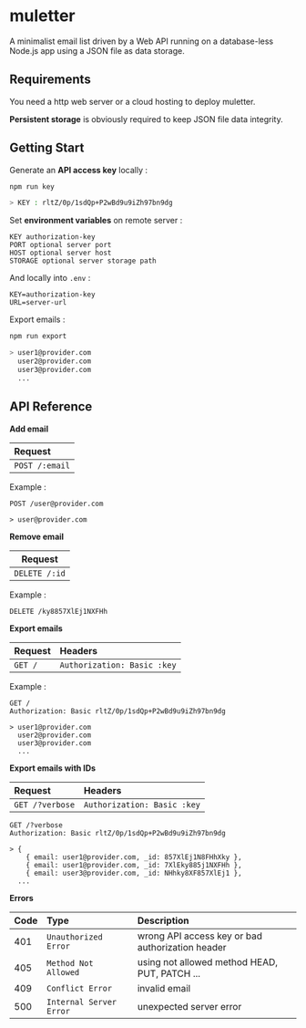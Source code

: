 # muletter

A minimalist email list driven by a Web API running on a database-less Node.js app using a JSON file as data storage.

## Requirements

You need a http web server or a cloud hosting to deploy muletter.

**Persistent storage** is obviously required to keep JSON file data integrity.


## Getting Start

Generate an **API access key** locally :
```bash
npm run key

> KEY : rltZ/0p/1sdQp+P2wBd9u9iZh97bn9dg
```

Set **environment variables** on remote server :
```
KEY authorization-key
PORT optional server port
HOST optional server host
STORAGE optional server storage path
```

And locally into `.env` :
```
KEY=authorization-key
URL=server-url
```

Export emails :
```bash
npm run export

> user1@provider.com
  user2@provider.com
  user3@provider.com
  ...
```

## API Reference

**Add email**

|Request|
|:------|
|`POST /:email`

Example :
```http
POST /user@provider.com

> user@provider.com
```

**Remove email**

|Request|
|-------|
|`DELETE /:id`|

Example :
```http
DELETE /ky8857XlEj1NXFHh
```

**Export emails**

|Request|Headers|
|:------|:------|
|`GET /`|`Authorization: Basic :key`|

Example :
```http
GET /
Authorization: Basic rltZ/0p/1sdQp+P2wBd9u9iZh97bn9dg

> user1@provider.com
  user2@provider.com
  user3@provider.com
  ...
```

**Export emails with IDs**

|Request|Headers|
|:------|:------|
|`GET /?verbose`|`Authorization: Basic :key`|

```http
GET /?verbose
Authorization: Basic rltZ/0p/1sdQp+P2wBd9u9iZh97bn9dg

> {
    { email: user1@provider.com, _id: 857XlEj1N8FHhXky },
    { email: user1@provider.com, _id: 7XlEky885j1NXFHh },
    { email: user3@provider.com, _id: NHhky8XF857XlEj1 },
  ...
```

**Errors**

|Code|Type|Description
|:---|:------|:-------
|401|`Unauthorized Error`|wrong API access key or bad authorization header
|405|`Method Not Allowed`|using not allowed method HEAD, PUT, PATCH ...
|409|`Conflict Error`|invalid email
|500|`Internal Server Error`|unexpected server error
